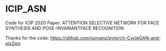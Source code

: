 # ICIP_ASN
Code for ICIP 2020 Paper: ATTENTION SELECTIVE NETWORK FOR FACE SYNTHESIS AND POSE-INVARIANTFACE RECOGNITION

Thanks for the code: https://github.com/junyanz/pytorch-CycleGAN-and-pix2pix

